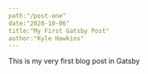 ```yaml
---
path:"/post-one"
date:"2020-10-06"
title:"My First Gatsby Post"
author:"Kyle Hawkins"
---
```


This is my very first blog post in Gatsby